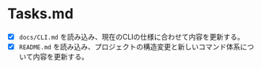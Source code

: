 # Tasks.md
- [x] `docs/CLI.md` を読み込み、現在のCLIの仕様に合わせて内容を更新する。
- [x] `README.md` を読み込み、プロジェクトの構造変更と新しいコマンド体系について内容を更新する。
